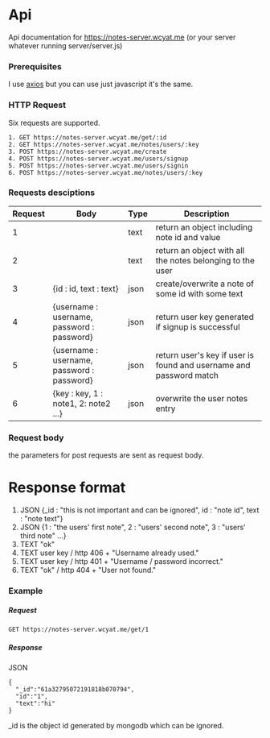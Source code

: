 # Api

Api documentation for https://notes-server.wcyat.me (or your server whatever running server/server.js)

### Prerequisites

I use [axios](https://axios-http.com/) but you can use just javascript it's the same.

### HTTP Request
Six requests are supported.
```
1. GET https://notes-server.wcyat.me/get/:id
2. GET https://notes-server.wcyat.me/notes/users/:key
3. POST https://notes-server.wcyat.me/create
4. POST https://notes-server.wcyat.me/users/signup
5. POST https://notes-server.wcyat.me/users/signin
6. POST https://notes-server.wcyat.me/notes/users/:key
```

### Requests desciptions

| Request | Body | Type | Description |
|---------|------------|------|-------------|
|1    |     |text |return an object including note id and value|
|2    |     |text |return an object with all the notes belonging to the user|
|3    |{id : id, text : text}|json|create/overwrite a note of some id with some text 
|4    |{username : username, password : password}|json|return user key generated if signup is successful
|5    |{username : username, password : password}|json|return user's key if user is found and username and password match
|6    |{key : key, 1 : note1, 2: note2 ...}|json|overwrite the user notes entry

### Request body

the parameters for post requests are sent as request body.

# Response format
1. JSON {_id : "this is not important and can be ignored", id : "note id", text : "note text"}
2. JSON {1 : "the users' first note", 2 : "users' second note", 3 : "users' third note" ...}
3. TEXT "ok"
4. TEXT user key / http 406 + "Username already used."
5. TEXT user key / http 401 + "Username / password incorrect."
6. TEXT "ok" / http 404 + "User not found."

### Example

##### Request

```
GET https://notes-server.wcyat.me/get/1
```

##### Response
JSON
```
{        
  "_id":"61a32795072191818b070794",
  "id":"1",
  "text":"hi"
}
```
_id is the object id generated by mongodb which can be ignored.
